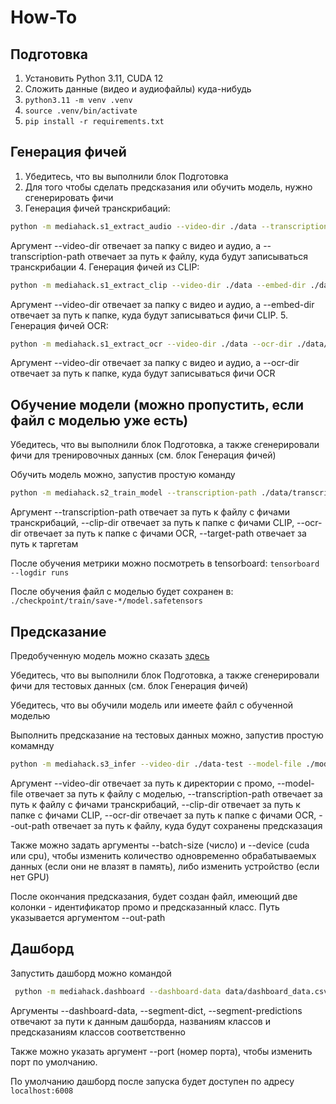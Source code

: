 # How-To

## Подготовка
1. Установить Python 3.11, CUDA 12
2. Сложить данные (видео и аудиофайлы) куда-нибудь 
3. `python3.11 -m venv .venv`
4. `source .venv/bin/activate`
5. `pip install -r requirements.txt`

## Генерация фичей
1. Убедитесь, что вы выполнили блок Подготовка
2. Для того чтобы сделать предсказания или обучить модель, нужно сгенерировать фичи
3. Генерация фичей транскрибаций:
```bash
python -m mediahack.s1_extract_audio --video-dir ./data --transcription-path ./data/transcriptions.csv
```
Аргумент --video-dir отвечает за папку с видео и аудио, а --transcription-path отвечает за путь к файлу, куда будут записываться транскрибации 
4. Генерация фичей из CLIP:
```bash
python -m mediahack.s1_extract_clip --video-dir ./data --embed-dir ./data/clip_embeddings
```
Аргумент --video-dir отвечает за папку с видео и аудио, а --embed-dir отвечает за путь к папке, куда будут записываться фичи CLIP.
5. Генерация фичей OCR:
```bash
python -m mediahack.s1_extract_ocr --video-dir ./data --ocr-dir ./data/ocr_data
```
Аргумент --video-dir отвечает за папку с видео и аудио, а --ocr-dir отвечает за путь к папке, куда будут записываться фичи OCR


## Обучение модели (можно пропустить, если файл с моделью уже есть)
Убедитесь, что вы выполнили блок Подготовка, а также сгенерировали фичи для тренировочных данных (см. блок Генерация фичей)

Обучить модель можно, запустив простую команду
```bash
python -m mediahack.s2_train_model --transcription-path ./data/transcriptions.csv --clip-dir ./data/clip_embeddings --ocr-dir ./data/ocr_data --target-path ./data/train_segments.csv
```
Аргумент --transcription-path отвечает за путь к файлу с фичами транскрибаций, --clip-dir отвечает за путь к папке с фичами CLIP, --ocr-dir отвечает за путь к папке с фичами OCR, --target-path отвечает за путь к таргетам

После обучения метрики можно посмотреть в tensorboard: `tensorboard --logdir runs`

После обучения файл с моделью будет сохранен в: `./checkpoint/train/save-*/model.safetensors`


## Предсказание
Предобученную модель можно сказать [здесь](https://drive.google.com/file/d/1IlaIjmAg5pV6RWhnIg6yce11VyrUTU4D/view?usp=sharing)

Убедитесь, что вы выполнили блок Подготовка, а также сгенерировали фичи для тестовых данных (см. блок Генерация фичей)

Убедитесь, что вы обучили модель или имеете файл с обученной моделью

Выполнить предсказание на тестовых данных можно, запустив простую комамнду
```bash
python -m mediahack.s3_infer --video-dir ./data-test --model-file ./model.safetensors --transcription-path ./data-test/transcriptions.csv --clip-dir ./data-test/clip_embeddings --ocr-dir ./data-test/ocr_data --out-path ./predict.csv
```
Аргумент --video-dir отвечает за путь к директории с промо, --model-file отвечает за путь к файлу с моделью, --transcription-path отвечает за путь к файлу с фичами транскрибаций, --clip-dir отвечает за путь к папке с фичами CLIP, --ocr-dir отвечает за путь к папке с фичами OCR, --out-path отвечает за путь к файлу, куда будут сохранены предсказация

Также можно задать аргументы --batch-size (число) и --device (cuda или cpu), чтобы изменить количество одновременно обрабатываемых данных (если они не влазят в память), либо изменить устройство (если нет GPU)

После окончания предсказания, будет создан файл, имеющий две колонки - идентификатор промо и предсказанный класс. Путь указывается аргументом --out-path


## Дашборд
 
Запустить дашборд можно командой
```bash
 python -m mediahack.dashboard --dashboard-data data/dashboard_data.csv --segment-dict data/segment_dict.xlsx --segment-predictions data/train_segments.csv
```
Аргументы --dashboard-data, --segment-dict, --segment-predictions отвечают за пути к данным дашборда, названиям классов и предсказаниям классов соответственно

Также можно указать аргумент --port (номер порта), чтобы изменить порт по умолчанию.

По умолчанию дашборд после запуска будет доступен по адресу `localhost:6008`
